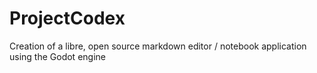 # ProjectCodex
Creation of a libre, open source markdown editor / notebook application using the Godot engine
